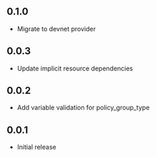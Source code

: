## 0.1.0

- Migrate to devnet provider

## 0.0.3

- Update implicit resource dependencies

## 0.0.2

- Add variable validation for policy_group_type

## 0.0.1

- Initial release
